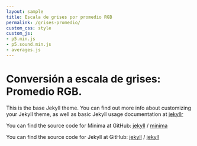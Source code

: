 ```yaml
---
layout: sample
title: Escala de grises por promedio RGB
permalink: /grises-promedio/
custom_css: style
custom_js:
- p5.min.js
- p5.sound.min.js
- averages.js
---
```

<h1 class="center-text">Conversión a escala de grises: Promedio RGB.</h1> 

<div class="sketch-averages" id='averages'></div>

This is the base Jekyll theme. You can find out more info about customizing your Jekyll theme, as well as basic Jekyll usage documentation at [jekyllr](https://jekyllrb.com/)

You can find the source code for Minima at GitHub:
[jekyll][jekyll-organization] /
[minima](https://github.com/jekyll/minima)

You can find the source code for Jekyll at GitHub:
[jekyll][jekyll-organization] /
[jekyll](https://github.com/jekyll/jekyll)


[jekyll-organization]: https://github.com/jekyll